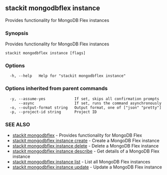 ## stackit mongodbflex instance

Provides functionality for MongoDB Flex instances

### Synopsis

Provides functionality for MongoDB Flex instances

```
stackit mongodbflex instance [flags]
```

### Options

```
  -h, --help   Help for "stackit mongodbflex instance"
```

### Options inherited from parent commands

```
  -y, --assume-yes             If set, skips all confirmation prompts
      --async                  If set, runs the command asynchronously
  -o, --output-format string   Output format, one of ["json" "pretty"]
  -p, --project-id string      Project ID
```

### SEE ALSO

* [stackit mongodbflex](./stackit_mongodbflex.md)	 - Provides functionality for MongoDB Flex
* [stackit mongodbflex instance create](./stackit_mongodbflex_instance_create.md)	 - Create a MongoDB Flex instance
* [stackit mongodbflex instance delete](./stackit_mongodbflex_instance_delete.md)	 - Delete a MongoDB Flex instance
* [stackit mongodbflex instance describe](./stackit_mongodbflex_instance_describe.md)	 - Get details of a MongoDB Flex instance
* [stackit mongodbflex instance list](./stackit_mongodbflex_instance_list.md)	 - List all MongoDB Flex instances
* [stackit mongodbflex instance update](./stackit_mongodbflex_instance_update.md)	 - Update a MongoDB Flex instance

